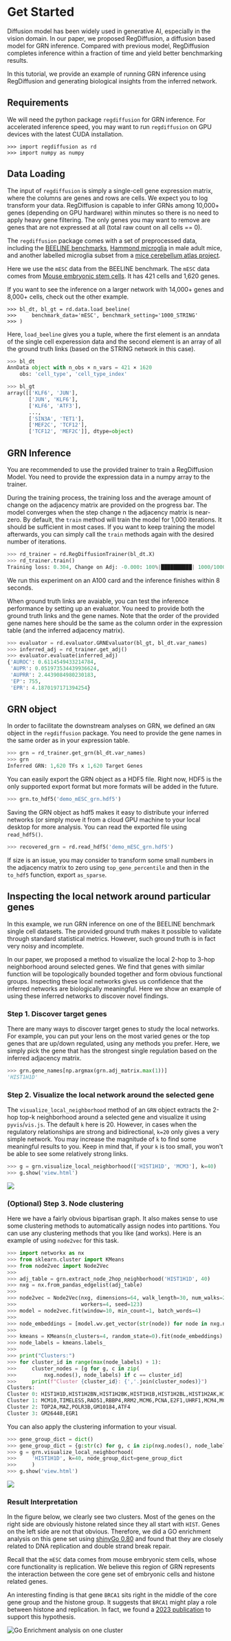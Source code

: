 # Get Started

Diffusion model has been widely used in generative AI, especially in the vision domain. In our paper, we proposed RegDiffusion, a diffusion based model for GRN inference. Compared with previous model, RegDiffusion completes inference within a fraction of time and yield better benchmarking results. 

In this tutorial, we provide an example of running GRN inference using RegDiffusion and generating biological insights from the inferred network. 

## Requirements

We will need the python package `regdiffusion` for GRN inference. For accelerated inference speed, you may want to run `regdiffusion` on GPU devices with the latest CUDA installation.

```
>>> import regdiffusion as rd
>>> import numpy as numpy
```

## Data Loading

The input of `regdiffusion` is simply a single-cell gene expression matrix, where the columns are genes and rows are cells. We expect you to log transform your data. RegDiffusion is capable to infer GRNs among 10,000+ genes (depending on GPU hardware) within minutes so there is no need to apply heavy gene filtering. The only genes you may want to remove are genes that are not expressed at all (total raw count on all cells == 0). 

The `regdiffusion` package comes with a set of preprocessed data, including the [BEELINE benchmarks](https://pubmed.ncbi.nlm.nih.gov/31907445/), [Hammond microglia](https://pubmed.ncbi.nlm.nih.gov/30471926/) in male adult mice, and another labelled microglia subset from a [mice cerebellum atlas project](https://singlecell.broadinstitute.org/single_cell/study/SCP795/a-transcriptomic-atlas-of-the-mouse-cerebellum#study-summary). 

Here we use the `mESC` data from the BEELINE benchmark. The `mESC` data comes from [Mouse embryonic stem cells](https://www.nature.com/articles/s41467-018-02866-0). It has 421 cells and 1,620 genes. 

If you want to see the inference on a larger network with 14,000+ genes and 8,000+ cells, check out the other example. 

```
>>> bl_dt, bl_gt = rd.data.load_beeline(
>>>     benchmark_data='mESC', benchmark_setting='1000_STRING'
>>> )
```

Here, `load_beeline` gives you a tuple, where the first element is an anndata of the single cell experession data and the second element is an array of all the ground truth links (based on the STRING network in this case). 

```python
>>> bl_dt
AnnData object with n_obs × n_vars = 421 × 1620
    obs: 'cell_type', 'cell_type_index'

>>> bl_gt
array([['KLF6', 'JUN'],
       ['JUN', 'KLF6'],
       ['KLF6', 'ATF3'],
       ...,
       ['SIN3A', 'TET1'],
       ['MEF2C', 'TCF12'],
       ['TCF12', 'MEF2C']], dtype=object)
```

## GRN Inference

You are recommended to use the provided trainer to train a RegDiffusion Model. You need to provide the expression data in a numpy array to the trainer. 

During the training process, the training loss and the average amount of change on the adjacency matrix are provided on the progress bar. The model converges when the step change n the adjacency matrix is near-zero. By default, the `train` method will train the model for 1,000 iterations. It should be sufficient in most cases. If you want to keep training the model afterwards, you can simply call the `train` methods again with the desired number of iterations. 

```python
>>> rd_trainer = rd.RegDiffusionTrainer(bl_dt.X)
>>> rd_trainer.train()
Training loss: 0.304, Change on Adj: -0.000: 100%|██████████| 1000/1000 [00:06<00:00, 143.53it/s]
```


We run this experiment on an A100 card and the inference finishes within 8 seconds. 

When ground truth links are avaiable, you can test the inference performance by setting up an evaluator. You need to provide both the ground truth links and the gene names. Note that the order of the provided gene names here should be the same as the column order in the expression table (and the inferred adjacency matrix). 

```python
>>> evaluator = rd.evaluator.GRNEvaluator(bl_gt, bl_dt.var_names)
>>> inferred_adj = rd_trainer.get_adj()
>>> evaluator.evaluate(inferred_adj)
{'AUROC': 0.6114549433214784,
 'AUPR': 0.051973534439936624,
 'AUPRR': 2.4439084980230183,
 'EP': 755,
 'EPR': 4.1870197171394254}
```

## GRN object

In order to facilitate the downstream analyses on GRN, we defined an `GRN` object in the `regdiffusion` package. You need to provide the gene names in the same order as in your expression table.

```python
>>> grn = rd_trainer.get_grn(bl_dt.var_names)
>>> grn
Inferred GRN: 1,620 TFs x 1,620 Target Genes
```

You can easily export the GRN object as a HDF5 file. Right now, HDF5 is the only supported export format but more formats will be added in the future.

```python
>>> grn.to_hdf5('demo_mESC_grn.hdf5')
```

Saving the GRN object as hdf5 makes it easy to distribute your inferred networks (or simply move it from a cloud GPU machine to your local desktop for more analysis. You can read the exported file using `read_hdf5()`.

```python
>>> recovered_grn = rd.read_hdf5('demo_mESC_grn.hdf5')
```

If size is an issue, you may consider to transform some small numbers in the adjacency matrix to zero using `top_gene_percentile` and then in the `to_hdf5` function, export `as_sparse`.

## Inspecting the local network around particular genes

In this example, we run GRN inference on one of the BEELINE benchmark single cell datasets. The provided ground truth makes it possible to validate through standard statistical metrics. However, such ground truth is in fact very noisy and incomplete. 

In our paper, we proposed a method to visualize the local 2-hop to 3-hop neighborhood around selected genes. We find that genes with similar function will be topologically bounded together and form obvious functional groups. Inspecting these local networks gives us confidence that the inferred networks are biologically meaningful. Here we show an example of using these inferred networks to discover novel findings. 

### Step 1. Discover target genes

There are many ways to discover target genes to study the local networks. For example, you can put your lens on the most varied genes or the top genes that are up/down regulated, using any methods you prefer. Here, we simply pick the gene that has the strongest single regulation based on the inferred adjacency matrix. 

```python 
>>> grn.gene_names[np.argmax(grn.adj_matrix.max(1))]
'HIST1H1D'
```

### Step 2. Visualize the local network around the selected gene

The `visualize_local_neighborhood` method of an `GRN` object extracts the 2-hop top-k neighborhood around a selected gene and visualize it using `pyvis`/`vis.js`. The default `k` here is 20. However, in cases when the regulatory relationships are strong and bidirectional, `k=20` only gives a very simple network. You may increase the magnitude of `k` to find some meaningful results to you. Keep in mind that, if your `k` is too small, you won't be able to see some relatively strong links.  


```python
>>> g = grn.visualize_local_neighborhood(['HIST1H1D', 'MCM3'], k=40)
>>> g.show('view.html')
```

![](https://raw.githubusercontent.com/TuftsBCB/RegDiffusion/master/resources/mecs.png)

### (Optional) Step 3. Node clustering

Here we have a fairly obvious bipartisan graph. It also makes sense to use some clustering methods to automatically assign nodes into partitions. You can use any clustering methods that you like (and works). Here is an example of using `node2vec` for this task.

```python
>>> import networkx as nx
>>> from sklearn.cluster import KMeans
>>> from node2vec import Node2Vec
>>> 
>>> adj_table = grn.extract_node_2hop_neighborhood('HIST1H1D', 40)
>>> nxg = nx.from_pandas_edgelist(adj_table)
>>> 
>>> node2vec = Node2Vec(nxg, dimensions=64, walk_length=30, num_walks=200, 
>>>                     workers=4, seed=123)
>>> model = node2vec.fit(window=10, min_count=1, batch_words=4)
>>> 
>>> node_embeddings = [model.wv.get_vector(str(node)) for node in nxg.nodes()]
>>> 
>>> kmeans = KMeans(n_clusters=4, random_state=0).fit(node_embeddings)
>>> node_labels = kmeans.labels_
>>> 
>>> print("Clusters:")
>>> for cluster_id in range(max(node_labels) + 1):
>>>     cluster_nodes = [g for g, c in zip(
>>>         nxg.nodes(), node_labels) if c == cluster_id]
>>>     print(f"Cluster {cluster_id}: {','.join(cluster_nodes)}")
Clusters:
Cluster 0: HIST1H1D,HIST1H2BN,HIST1H2BK,HIST1H1B,HIST1H2BL,HIST1H2AK,HIST1H1A,HIST1H2AC,HIST1H2BF,HIST1H4K,HIST1H3H,HIST1H2AF,HIST1H2AI,HIST1H2AG,HIST1H2BB,DNMT1,BRCA1,KNTC1,RAD54B,GM44335,FBXO5,TAF1,ABTB1,DEK,KANK3
Cluster 1: MCM10,TIMELESS,RAD51,RBBP4,RRM2,MCM6,PCNA,E2F1,UHRF1,MCM4,MCM5,UNG,MCM7,MCM3,ZFP367,EZH2,BARD1
Cluster 2: TOP2A,MAZ,POLR3B,GM10184,ATF4
Cluster 3: GM26448,EGR1
```

You can also apply the clustering information to your visual. 

```python
>>> gene_group_dict = dict()
>>> gene_group_dict = {g:str(c) for g, c in zip(nxg.nodes(), node_labels)}
>>> g = grn.visualize_local_neighborhood(
>>>     'HIST1H1D', k=40, node_group_dict=gene_group_dict
>>>     )
>>> g.show('view.html')
```

![](https://raw.githubusercontent.com/TuftsBCB/RegDiffusion/master/resources/mecs_cluster.png)

### Result Interpretation 

In the figure below, we clearly see two clusters. Most of the genes on the right side are obviously histone related since they all start with `HIST`. Genes on the left side are not that obvious. Therefore, we did a GO enrichment analysis on this gene set using [shinyGo 0.80](http://bioinformatics.sdstate.edu/go/) and found that they are closely related to DNA replication and double strand break repair. 

Recall that the `mESC` data comes from mouse embryonic stem cells, whose core functionality is replication. We believe this region of GRN represents the interaction between the core gene set of embryonic cells and histone related genes. 

An interesting finding is that gene `BRCA1` sits right in the middle of the core gene group and the histone group. It suggests that `BRCA1` might play a role between histone and replication. In fact, we found a [2023 publication](https://www.ncbi.nlm.nih.gov/pmc/articles/PMC10292663/) to support this hypothesis.

![Go Enrichment analysis on one cluster](https://raw.githubusercontent.com/TuftsBCB/RegDiffusion/master/resources/shinygo.png)
